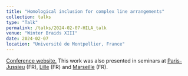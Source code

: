 ```yaml
---
title: "Homological inclusion for complex line arrangements"
collection: talks
type: "Talk"
permalink: /talks/2024-02-07-HILA_talk
venue: "Winter Braids XIII"
date: 2024-02-07
location: "Université de Montpellier, France"
---
```


[Conference website.](https://winterbraids-xiii.sciencesconf.org/data/pages/Program_2.pdf)
This work was also presented in seminars at [Paris-Jussieu](https://www.imj-prg.fr/gestion/evenement/affSeance/9582) (FR), [Lille](https://winterbraids-xiii.sciencesconf.org/data/pages/Program_2.pdf) (FR) and [Marseille](https://www.i2m.univ-amu.fr/evenements/tba-66-2/) (FR).
